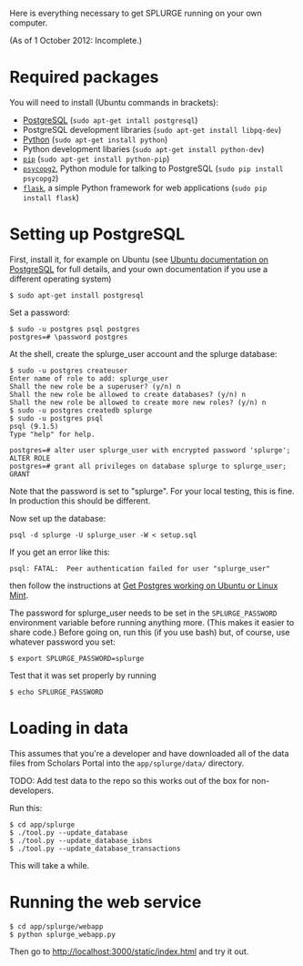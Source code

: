 Here is everything necessary to get SPLURGE running on your own computer.

(As of 1 October 2012: Incomplete.)

# Required packages 

You will need to install (Ubuntu commands in brackets):

* [PostgreSQL](http://www.postgresql.org/) (`sudo apt-get intall postgresql`)
* PostgreSQL development libraries (`sudo apt-get install libpq-dev`)
* [Python](http://www.python.org/) (`sudo apt-get install python`)
* Python development libaries (`sudo apt-get install python-dev`)
* [`pip`](http://pypi.python.org/pypi/pip) (`sudo apt-get install python-pip`)
* [`psycopg2`](http://www.initd.org/psycopg/), Python module for talking to PostgreSQL (`sudo pip install psycopg2`)
* [`flask`](http://flask.pocoo.org/), a simple Python framework for web applications (`sudo pip install flask`)

# Setting up PostgreSQL

First, install it, for example on Ubuntu (see [Ubuntu documentation on PostgreSQL](https://help.ubuntu.com/community/PostgreSQL) for full details, and your own documentation if you use a different operating system)

    $ sudo apt-get install postgresql

Set a password:

    $ sudo -u postgres psql postgres
    postgres=# \password postgres

At the shell, create the splurge_user account and the splurge database:

    $ sudo -u postgres createuser
    Enter name of role to add: splurge_user
    Shall the new role be a superuser? (y/n) n
    Shall the new role be allowed to create databases? (y/n) n
    Shall the new role be allowed to create more new roles? (y/n) n
    $ sudo -u postgres createdb splurge
    $ sudo -u postgres psql
    psql (9.1.5)
    Type "help" for help.
    
    postgres=# alter user splurge_user with encrypted password 'splurge';
    ALTER ROLE
    postgres=# grant all privileges on database splurge to splurge_user;
    GRANT

Note that the password is set to "splurge". For your local testing, this is fine.  In production this should be different.

Now set up the database:

    psql -d splurge -U splurge_user -W < setup.sql 
    
If you get an error like this:

    psql: FATAL:  Peer authentication failed for user "splurge_user"

then follow the instructions at [Get Postgres working on Ubuntu or Linux Mint](http://blog.deliciousrobots.com/2011/12/13/get-postgres-working-on-ubuntu-or-linux-mint/).

The password for splurge_user needs to be set in the `SPLURGE_PASSWORD` environment variable before running anything more. (This makes it easier to share code.) Before going on, run this (if you use bash) but, of course, use whatever password you set:

    $ export SPLURGE_PASSWORD=splurge
	
Test that it was set properly by running

    $ echo SPLURGE_PASSWORD

# Loading in data

This assumes that you're a developer and have downloaded all of the data files from Scholars Portal into the `app/splurge/data/` directory.

TODO: Add test data to the repo so this works out of the box for non-developers.

Run this:

    $ cd app/splurge
	$ ./tool.py --update_database
    $ ./tool.py --update_database_isbns
	$ ./tool.py --update_database_transactions
	
This will take a while.	

# Running the web service

    $ cd app/splurge/webapp
	$ python splurge_webapp.py

Then go to [http://localhost:3000/static/index.html](http://localhost:3000/static/index.html) and try it out.




